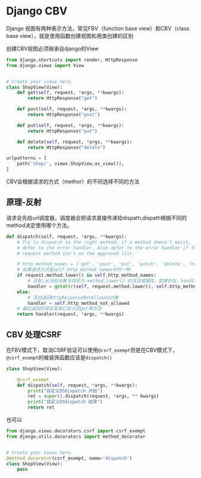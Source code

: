 # Django CBV

Django 视图有两种表示方法，常见FBV（function base view）和CBV（class base view），就是使用函数创建视图和用类创建的区别

创建CBV视图必须继承自django的View

```py
from django.shortcuts import render, HttpResponse
from django.views import View


# Create your views here.
class ShopView(View):
    def get(self, request, *args, **kwargs):
        return HttpResponse("get")

    def post(self, request, *args, **kwargs):
        return HttpResponse("post")

    def put(self, request, *args, **kwargs):
        return HttpResponse("put")

    def delete(self, request, *args, **kwargs):
        return HttpResponse("delete")
```

```py
urlpatterns = [
    path('shop/', views.ShopView.as_view()),
]
```

CBV会根据请求的方式（methor）的不同选择不同的方法

## 原理-反射

请求会先给url调度器，调度器会把请求直接传递给dispath,dispath根据不同的method决定使用哪个方法。

```py
def dispatch(self, request, *args, **kwargs):
    # Try to dispatch to the right method; if a method doesn't exist,
    # defer to the error handler. Also defer to the error handler if the
    # request method isn't on the approved list.

    # http_method_names = ['get', 'post', 'put', 'patch', 'delete', 'head', 'options', 'trace']
    # 如果请求方式是self.http_method_names中的一种
    if request.method.lower() in self.http_method_names:
        # 反射,从当前对象寻找名为 method.lower() 的方法或属性，如果存在，handler就为这个方法或属性
        handler = getattr(self, request.method.lower(), self.http_method_not_allowed)
    else:
        # 否则返回HttpResponseNotAllowed对象
        handler = self.http_method_not_allowed
    # 最后返回的其实是我们定义的get等方法
    return handler(request, *args, **kwargs)
```

## CBV 处理CSRF

在FBV模式下，取消CSRF验证可以使用`@csrf_exempt`但是在CBV模式下，`@csrf_exempt`的被装饰函数应该是`dispatch()`

```py
class ShopView(View):

    @csrf_exempt
    def dispatch(self, request, *args, **kwargs):
        print("自定义的dispatch 开始")
        ret = super().dispatch(request, *args, ** kwargs)
        print("自定义的dispatch 结束")
        return ret
```

也可以

```py
from django.views.decorators.csrf import csrf_exempt
from django.utils.decorators import method_decorator


# Create your views here.
@method_decorator(csrf_exempt, name='dispatch')
class ShopView(View):
    pass
```
